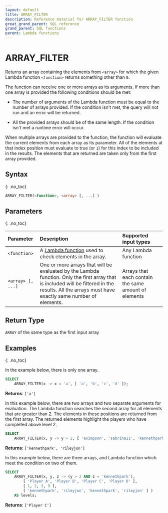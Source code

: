 ```yaml
---
layout: default
title: ARRAY_FILTER
description: Reference material for ARRAY_FILTER function
great_grand_parent: SQL reference
grand_parent: SQL functions
parent: Lambda functions
---
```


# ARRAY\_FILTER

Returns an array containing the elements from `<array>` for which the given Lambda function `<function>` returns something other than `0`.

The function can receive one or more arrays as its arguments. If more than one array is provided the following conditions should be met:

* The number of arguments of the Lambda function must be equal to the number of arrays provided. If the condition isn't met, the query will not run and an error will be returned.

* All the provided arrays should be of the same length. If the condition isn't met a runtime error will occur.

When multiple arrays are provided to the function, the function will evaluate the current elements from each array as its parameter. All of the elements at that index position must evaluate to true (or `1`) for this index to be included in the results. The elements that are returned are taken only from the first array provided.

## Syntax
{: .no_toc}

```sql
ARRAY_FILTER(<function>, <array> [, ...] )
```
## Parameters
{: .no_toc} 

| Parameter         | Description                                                                                                                                                                                        | Supported input types                                |
| :---------------- | :------------------------------------------------------------------------------------------------------------------------------------------------------------------------------------------------- | :--------------------------------------------------- |
| `<function>`      | A [Lambda function](../../../Guides/working-with-semi-structured-data/working-with-arrays.md#manipulating-arrays-with-lambda-functions) used to check elements in the array.                       | Any Lambda function                                  |
| `<array> [, ...]` | One or more arrays that will be evaluated by the Lambda function. Only the first array that is included will be filtered in the results. All the arrays must have exactly same number of elements. | Arrays that each contain the same amount of elements |

## Return Type
`ARRAY` of the same type as the first input array

## Examples
{: .no_toc}

In the example below, there is only one array.

```sql
SELECT
	ARRAY_FILTER(x -> x = 'a', [ 'a', 'b', 'c', 'd' ]);
```

**Returns**: `['a']`

In this example below, there are two arrays and two separate arguments for evaluation. The Lambda function searches the second array for all elements that are greater than 2. The elements in these positions are returned from the first array. The returned elements highlight the players who have completed above level 2. 

```sql
SELECT
	ARRAY_FILTER(x, y -> y > 2, [ 'esimpson', 'sabrina21', 'kennethpark', 'rileyjon' ], [ 1, 2, 3, 9 ]) AS levels;
```

**Returns**: `['kennethpark', 'rileyjon']`

In this example below, there are three arrays, and Lambda function which meet the condition on two of them.

```sql
SELECT
	ARRAY_FILTER(x, y, z -> (y > 2 AND z = 'kennethpark'),
		[ 'Player A', 'Player B', 'Player C', 'Player D' ],
		[ 1, 2, 3, 9 ],
		[ 'kennethpark', 'rileyjon', 'kennethpark', 'rileyjon' ] )
	AS levels;
```

**Returns**: `['Player C']`